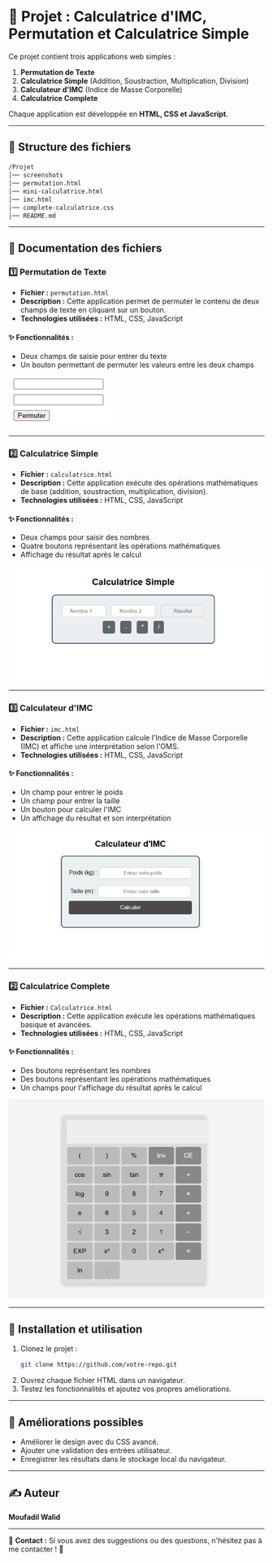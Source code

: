 # 📌 Projet : Calculatrice d'IMC, Permutation et Calculatrice Simple

Ce projet contient trois applications web simples :
1. **Permutation de Texte**
2. **Calculatrice Simple** (Addition, Soustraction, Multiplication, Division)
3. **Calculateur d'IMC** (Indice de Masse Corporelle)
2. **Calculatrice Complete** 

Chaque application est développée en **HTML, CSS et JavaScript**.

---

## 📂 Structure des fichiers

```
/Projet
│── screenshots
│── permutation.html
│── mini-calculatrice.html
│── imc.html
│── complete-calculatrice.css
│── README.md
```

---

## 📝 Documentation des fichiers

### 1️⃣ Permutation de Texte

- **Fichier :** `permutation.html`
- **Description :** Cette application permet de permuter le contenu de deux champs de texte en cliquant sur un bouton.
- **Technologies utilisées :** HTML, CSS, JavaScript

#### ✨ Fonctionnalités :
- Deux champs de saisie pour entrer du texte
- Un bouton permettant de permuter les valeurs entre les deux champs


![Permutation Screenshot](./screenshots/Permutation.png)

---

### 2️⃣ Calculatrice Simple

- **Fichier :** `calculatrice.html`
- **Description :** Cette application exécute des opérations mathématiques de base (addition, soustraction, multiplication, division).
- **Technologies utilisées :** HTML, CSS, JavaScript

#### ✨ Fonctionnalités :
- Deux champs pour saisir des nombres
- Quatre boutons représentant les opérations mathématiques
- Affichage du résultat après le calcul


![Calculatrice Screenshot](./screenshots/mini-calculatrice.png)

---

### 3️⃣ Calculateur d'IMC

- **Fichier :** `imc.html`
- **Description :** Cette application calcule l'Indice de Masse Corporelle (IMC) et affiche une interprétation selon l'OMS.
- **Technologies utilisées :** HTML, CSS, JavaScript

#### ✨ Fonctionnalités :
- Un champ pour entrer le poids
- Un champ pour entrer la taille
- Un bouton pour calculer l'IMC
- Un affichage du résultat et son interprétation


![IMC Screenshot](./screenshots/IMC.png)

---

### 2️⃣ Calculatrice Complete

- **Fichier :** `Calculatrice.html`
- **Description :** Cette application exécute les opérations mathématiques basique et avancées.
- **Technologies utilisées :** HTML, CSS, JavaScript

#### ✨ Fonctionnalités :
- Des boutons représentant les nombres
- Des boutons représentant les opérations mathématiques
- Un champs pour l'affichage du résultat après le calcul

![Calculatrice Screenshot](./screenshots/Calculatrice.png)

---

## 🚀 Installation et utilisation

1. Clonez le projet :
   ```sh
   git clone https://github.com/votre-repo.git
   ```
2. Ouvrez chaque fichier HTML dans un navigateur.
3. Testez les fonctionnalités et ajoutez vos propres améliorations.

---

## 📌 Améliorations possibles
- Améliorer le design avec du CSS avancé.
- Ajouter une validation des entrées utilisateur.
- Enregistrer les résultats dans le stockage local du navigateur.

---

## ✍️ Auteur
**Moufadil Walid**

---

📩 **Contact :** Si vous avez des suggestions ou des questions, n'hésitez pas à me contacter ! 🚀

